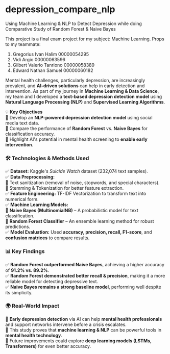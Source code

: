 # depression_compare_nlp
Using Machine Learning &amp; NLP to Detect Depression while doing Comparative Study of Random Forest &amp; Naive Bayes

This project is a final exam project for my subject: Machine Learning.
Props to my teammate:

1. Gregorius Ivan Halim 00000054295
2. Vidi Argio 00000063596
3. Gilbert Valerio Tanriono 00000058389
4. Edward Nathan Samuel 00000060182


Mental health challenges, particularly depression, are increasingly prevalent, and **AI-driven solutions** can help in early detection and intervention. As part of my journey in **Machine Learning & Data Science**, my team and I developed a **text-based depression detection model** using **Natural Language Processing (NLP)** and **Supervised Learning Algorithms**.  

💡 **Key Objectives**  
🔹 Develop an **NLP-powered depression detection model** using social media text data.  
🔹 Compare the performance of **Random Forest** vs. **Naive Bayes** for classification accuracy.  
🔹 Highlight AI's potential in mental health screening to **enable early intervention**.  

### **🛠️ Technologies & Methods Used**  
✅ **Dataset:** Kaggle's *Suicide Watch* dataset (232,074 text samples).  
✅ **Data Preprocessing:**  
   🔹 Text sanitization (removal of noise, stopwords, and special characters).  
   🔹 Stemming & Tokenization for better feature extraction.  
✅ **Feature Engineering:** TF-IDF Vectorization to transform text into numerical form.  
✅ **Machine Learning Models:**  
   🔹 **Naive Bayes (MultinomialNB)** – A probabilistic model for text classification.  
   🔹 **Random Forest Classifier** – An ensemble learning method for robust predictions.  
✅ **Model Evaluation:** Used **accuracy, precision, recall, F1-score**, and **confusion matrices** to compare results.  

### **📊 Key Findings**  
✅ **Random Forest outperformed Naive Bayes**, achieving a higher accuracy of **91.2% vs. 89.2%**.  
✅ **Random Forest demonstrated better recall & precision**, making it a more reliable model for detecting depressive text.  
✅ **Naive Bayes remains a strong baseline model**, performing well despite its simplicity.  

### **🌍 Real-World Impact**  
🔹 **Early depression detection** via AI can help **mental health professionals** and support networks intervene before a crisis escalates.  
🔹 This study proves that **machine learning & NLP** can be powerful tools in **mental health technology**.  
🔹 Future improvements could explore **deep learning models (LSTMs, Transformers)** for even better accuracy.  
